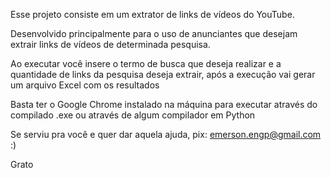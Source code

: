 Esse projeto consiste em um extrator de links de vídeos do YouTube.

Desenvolvido principalmente para o uso de anunciantes que desejam extrair links de vídeos de determinada pesquisa.

Ao executar você insere o termo de busca que deseja realizar e a quantidade de links da pesquisa deseja extrair, após a execução vai gerar um arquivo Excel com os resultados

Basta ter o Google Chrome instalado na máquina para executar através do compilado .exe ou através de algum compilador em Python

Se serviu pra você e quer dar aquela ajuda, pix: emerson.engp@gmail.com :)

Grato
